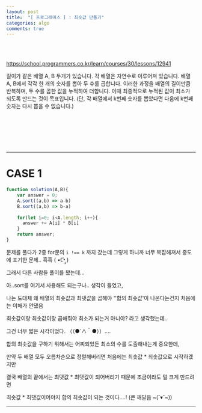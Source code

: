 ```yaml
---
layout: post
title:  "[ 프로그래머스 ] : 최솟값 만들기"
categories: algo
comments: true
---
```


<br>

<br>

https://school.programmers.co.kr/learn/courses/30/lessons/12941

길이가 같은 배열 A, B 두개가 있습니다. 각 배열은 자연수로 이루어져 있습니다.
배열 A, B에서 각각 한 개의 숫자를 뽑아 두 수를 곱합니다. 이러한 과정을 배열의 길이만큼 반복하며, 두 수를 곱한 값을 누적하여 더합니다. 이때 최종적으로 누적된 값이 최소가 되도록 만드는 것이 목표입니다. (단, 각 배열에서 k번째 숫자를 뽑았다면 다음에 k번째 숫자는 다시 뽑을 수 없습니다.)

<br>

<br>

<br>

<br>

<br>


---

# CASE 1

~~~js
function solution(A,B){
    var answer = 0;
    A.sort((a,b) => a-b)
    B.sort((a,b) => b-a)
  
    for(let i=0; i<A.length; i++){
      answer += A[i] * B[i]
    }
    return answer;
}
~~~



문제를 풀다가 2중 for문의 `i !== k` 까지 갔는데 그렇게 하니까 너무 복잡해져서 중도에 포기한 문제.. 흑흑 ( •́દ•̩̥̀ )

그래서 다른 사람들 풀이를 봤는데...

아..sort를 여기서 사용해도 되는구나.. 생각이 들었고,

나는 도대체 왜 배열의 최솟값과 최댓값을 곱해야 ''합의 최솟값'이 나온다는건지 처음에는 이해가 안됐음

최솟값이랑 최솟값이랑 곱해줘야 최소가 되는거 아니야? 라고 생각했는데..

그건 너무 짧은 시각이었다. （（●´∧｀●））....

합의 최솟값을 구하기 위해서는 어찌되었든 최소의 수를 도출해내는게 중요한데,

만약 두 배열 모두 오름차순으로 정렬해버리면 처음에는 최솟값 * 최솟값으로 시작하겠지만

결국 배열의 끝에서는 최댓값 * 최댓값이 되어버리기 때문에 조금이라도 덜 크게 만드려면

최솟값 * 최댓값이어야지 합의 최솟값이 되는 것이다....! (큰 깨달음 ~(˘▾˘~))

---

<br>



<br>

<br>

<br>

<br>

<br>

<br>



